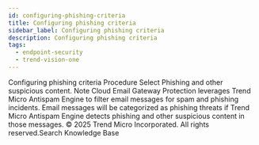 ```yaml
---
id: configuring-phishing-criteria
title: Configuring phishing criteria
sidebar_label: Configuring phishing criteria
description: Configuring phishing criteria
tags:
  - endpoint-security
  - trend-vision-one
---
```


 Configuring phishing criteria Procedure Select Phishing and other suspicious content. Note Cloud Email Gateway Protection leverages Trend Micro Antispam Engine to filter email messages for spam and phishing incidents. Email messages will be categorized as phishing threats if Trend Micro Antispam Engine detects phishing and other suspicious content in those messages. © 2025 Trend Micro Incorporated. All rights reserved.Search Knowledge Base